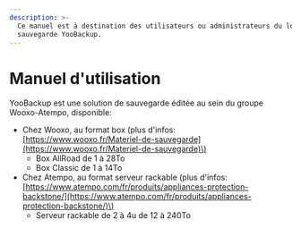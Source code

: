 ```yaml
---
description: >-
  Ce manuel est à destination des utilisateurs ou administrateurs du logiciel de
  sauvegarde YooBackup.
---
```


# Manuel d'utilisation

YooBackup est une solution de sauvegarde éditée au sein du groupe Wooxo-Atempo, disponible:

* Chez Wooxo, au format box \(plus d'infos: [https://www.wooxo.fr/Materiel-de-sauvegarde](https://www.wooxo.fr/Materiel-de-sauvegarde)\)
  * Box AllRoad de 1 à 28To
  * Box Classic de 1 à 14To
* Chez Atempo, au format serveur rackable \(plus d'infos: [https://www.atempo.com/fr/produits/appliances-protection-backstone/](https://www.atempo.com/fr/produits/appliances-protection-backstone/)\)
  * Serveur rackable de 2 à 4u de 12 à 240To 



